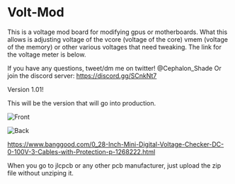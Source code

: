 # Volt-Mod

This is a voltage mod board for modifying gpus or motherboards. What this allows is adjusting voltage of the vcore (voltage of the core) vmem (voltage of the memory) or other various voltages that need tweaking. The link for the voltage meter is below.

If you have any questions, tweet/dm me on twitter! @Cephalon_Shade Or join the discord server: https://discord.gg/SCnkNt7

Version 1.01!

This will be the version that will go into production. 

![Front](https://i.imgur.com/tGzM669.png)

![Back](https://i.imgur.com/QRWE0Nm.png)


https://www.banggood.com/0_28-Inch-Mini-Digital-Voltage-Checker-DC-0-100V-3-Cables-with-Protection-p-1268222.html


When you go to jlcpcb or any other pcb manufacturer, just upload the zip file without unziping it. 
